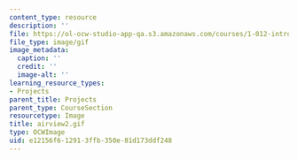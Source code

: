 ```yaml
---
content_type: resource
description: ''
file: https://ol-ocw-studio-app-qa.s3.amazonaws.com/courses/1-012-introduction-to-civil-engineering-design-spring-2002/e12156f612913ffb350e81d173ddf248_airview2.gif
file_type: image/gif
image_metadata:
  caption: ''
  credit: ''
  image-alt: ''
learning_resource_types:
- Projects
parent_title: Projects
parent_type: CourseSection
resourcetype: Image
title: airview2.gif
type: OCWImage
uid: e12156f6-1291-3ffb-350e-81d173ddf248
---
```

